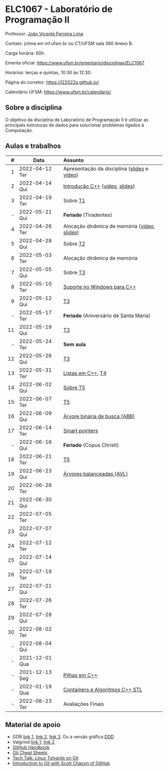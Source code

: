 # ELC1067 - Laboratório de Programação II

Professor: [João Vicente Ferreira Lima](http://www.inf.ufsm.br/~jvlima)

Contato: jvlima em inf.ufsm.br ou CT/UFSM sala 380 Anexo B.

Carga horária: 60h.

Ementa oficial: https://www.ufsm.br/ementario/disciplinas/ELC1067

Horários: terças e quintas, 10:30 às 12:30.

Página do corretor: https://l22022a.github.io/

Calendário UFSM: https://www.ufsm.br/calendario/

## Sobre a disciplina

O objetivo da disciplina de Laboratório de Programação II é utilizar as principais estruturas de dados para solucionar problemas ligados à Computação.

## Aulas e trabalhos

|  # | Data             | Assunto          |
|---:|------------------|:-----------------|
| 1 | 2022-04-12 Ter   | Apresentação da disciplina ([slides](https://docs.google.com/presentation/d/1TRYCyxJVxvltjvEDIneNl-2YCT2Ys2RNN4BRObkhfVE/edit?usp=sharing) e [vídeo](https://youtu.be/cUiFPopsXR4))   |
| 2 | 2022-04-14 Qui   | [Introdução C++](./aulas/introducao_cxx) ([vídeo](https://youtu.be/pB-MdBKNpNo), [slides](./aulas/02_intro_cxx/02_intro_cxx.pdf))  |
| 3 | 2022-04-19 Ter | Sobre [T1](./trabalhos/T1) |
| - | 2022-05-21 Qui | **Feriado** (Tiradentes) |
| 4 | 2022-04-26 Ter |  Alocação dinâmica de memória ([vídeo](https://youtu.be/KxvOkY4ipII), [slides](./aulas/03_memoria/03_memoria.pdf))  |
| 5 | 2022-04-28 Qui |  Sobre [T2](./trabalhos/T2) |
| 6 | 2022-05-03 Ter | Alocação dinâmica de memória |
| 7 | 2022-05-05 Qui | Sobre [T3](./trabalhos/T3) |
| 8 | 2022-05-10 Ter | [Suporte no Windows para C++](./aulas/08_windows) |
| 9 | 2022-05-12 Qui | [T3](./trabalhos/T3) |
| - | 2022-05-17 Ter | **Feriado** (Aniversário de Santa Maria)  |
| 11 | 2022-05-19 Qui | [T3](./trabalhos/T3) |
| - | 2022-05-24 Ter | **Sem aula** |
| 12 | 2022-05-26 Qui | [T3](./trabalhos/T3) |
| 13 | 2022-05-31 Ter | [Listas em C++](./aulas/09_listas), [T4](./trabalhos/T4) |
| 14 | 2022-06-02 Qui | [Sobre T5](./trabalhos/T5) |
| 15 | 2022-06-07 Ter | [T5](./trabalhos/T5)  |
| 16 | 2022-06-09 Qui | [Árvore binária de busca (ABB)](./aulas/16_abb/)  |
| 17 | 2022-06-14 Ter | [Smart pointers](./aulas/11_pointers/) |
| - | 2022-06-16 Qui |  **Feriado** (Copus Christi) |
| 18 | 2022-06-21 Ter | [T5](./trabalhos/T5) |
| 19 | 2022-06-23 Qui | [Árvores balanceadas (AVL)](./aulas/19_avl/) |
| 20 | 2022-06-28 Ter |  |
| 21 | 2022-06-30 Qui |  |
| 22 | 2022-07-05 Ter |  |
| 23 | 2022-07-07 Qui |  |
| 24 | 2022-07-12 Ter |  |
| 25 | 2022-07-14 Qui |  |
| 26 | 2022-07-19 Ter |  |
| 27 | 2022-07-21 Qui |  |
| 28 | 2022-07-26 Ter |  |
| 29 | 2022-07-28 Qui |  |
| 30 | 2022-08-02 Ter |  |
| - | 2022-08-04 Qui |  |
| - | 2021-12-01  Qua |  |
| - | 2021-12-13  Seg | [Pilhas em C++](./aulas/13_pilhas) |
| - | 2022-01-19 Qua | [Containers e Algoritmos C++ STL](./aulas/20_algorithms) |
| - | 2022-08-23 Ter | Avaliações Finais |

## Material de apoio

- GDB [link 1](http://www.cs.umd.edu/~srhuang/teaching/cmsc212/gdb-tutorial-handout.pdf), [link 2](https://www.cs.cmu.edu/~gilpin/tutorial/), [link 3](http://www.lrc.ic.unicamp.br/~luciano/courses/mc202-2s2009/tutorial_gdb.txt). Ou a versão gráfica [DDD](https://www.gnu.org/software/ddd/)
- Valgrind [link 1](http://valgrind.org/docs/manual/quick-start.html), [link 2](https://web.stanford.edu/class/cs107/guide_valgrind.html)
- [GitHub Handbook](https://guides.github.com/introduction/git-handbook/)
- [Git Cheat Sheets](https://github.github.com/training-kit/)
- [Tech Talk: Linux Tolvards on Git](http://youtu.be/4XpnKHJAok8)
- [Introduction to Git with Scott Chacon of GitHub](https://youtu.be/ZDR433b0HJY)


